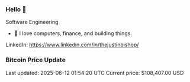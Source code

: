 ### Hello 🤙  

Software Engineering

- 🔭 I love computers, finance, and building things.
  
LinkedIn: https://www.linkedin.com/in/thejustinbishop/  












































































































































































































































































































































































































































































































































































































































































































### Bitcoin Price Update
Last updated: 2025-06-12 01:54:20 UTC
Current price: $108,407.00 USD
